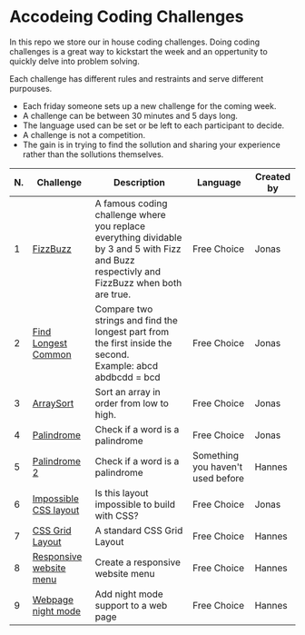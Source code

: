 # Accodeing Coding Challenges

In this repo we store our in house coding challenges. Doing coding challenges is a great way to kickstart the week and an oppertunity to quickly delve into problem solving.

Each challenge has different rules and restraints and serve different purpouses.

* Each friday someone sets up a new challenge for the coming week. 
* A challenge can be between 30 minutes and 5 days long.
* The language used can be set or be left to each participant to decide.
* A challenge is not a competition.
* The gain is in trying to find the sollution and sharing your experience rather than the sollutions themselves.

| N.  | Challenge  | Description  | Language | Created by |
-- | ------------ | -- | -- | --
| 1 | [FizzBuzz](https://github.com/accodeing/code-challenges/tree/master/01%20-%20FizzBuzz)  | A famous  coding challenge where you replace everything dividable by 3 and 5 with Fizz and Buzz respectivly and FizzBuzz when both are true.  |  Free Choice |  Jonas |
| 2 | [Find Longest Common](https://github.com/accodeing/code-challenges/tree/master/02%20-%20Find%20Longest%20Common)  | Compare two strings and find the longest part from the first inside the second.<br>Example: abcd abdbcdd = bcd  | Free Choice | Jonas  |
| 3 | [ArraySort](https://github.com/accodeing/code-challenges/tree/master/03%20-%20ArraySort) | Sort an array in order from low to high. | Free Choice  | Jonas  |
| 4 | [Palindrome](https://github.com/accodeing/code-challenges/tree/master/04%20-%20Palindrome) | Check if a word is a palindrome | Free Choice  | Jonas |
| 5 | [Palindrome 2](https://github.com/accodeing/code-challenges/tree/master/05%20-%20Palindrome%202) | Check if a word is a palindrome | Something you haven't used before  | Hannes  |
| 6 | [Impossible CSS layout](https://github.com/accodeing/code-challenges/tree/master/06%20-%20CSS%20columns) | Is this layout impossible to build with CSS? | Free Choice  | Jonas  |
| 7 | [CSS Grid Layout](https://github.com/accodeing/code-challenges/tree/master/07%20-%20CSS%20Layout) | A standard CSS Grid Layout | Free Choice  | Hannes  |
| 8 | [Responsive website menu](https://github.com/accodeing/code-challenges/tree/master/08%20-%20Responsive%20HTML%20menu) | Create a responsive website menu | Free Choice  | Hannes  |
| 9 | [Webpage night mode](https://github.com/accodeing/code-challenges/tree/master/09%20-%20Webpage%20night%20mode) | Add night mode support to a web page | Free Choice  | Hannes  |
